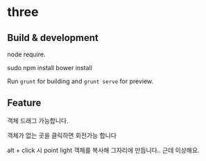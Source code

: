# three


## Build & development

node require.

sudo npm install
bower install

Run `grunt` for building and `grunt serve` for preview.

## Feature

객체 드래그 가능합니다.

객체가 없는 곳을 클릭하면 회전가능 합니다

alt + click 시 point light 객체를 복사해 그자리에 만듭니다.. 근데 이상해요.


